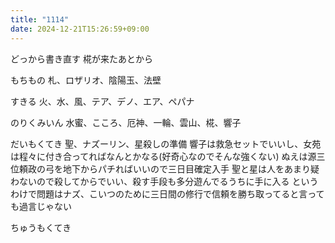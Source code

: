 ```yaml
---
title: "1114"
date: 2024-12-21T15:26:59+09:00
---
```

どっから書き直す
椛が来たあとから

もちもの
札、ロザリオ、陰陽玉、法壁

すきる
火、水、風、テア、デノ、エア、ペパナ

のりくみいん
水蜜、こころ、厄神、一輪、雲山、椛、響子

だいもくてき
聖、ナズーリン、星殺しの準備
響子は救急セットでいいし、女苑は程々に付き合ってればなんとかなる(好奇心なのでそんな強くない)
ぬえは源三位頼政の弓を地下からパチればいいので三日目確定入手
聖と星は人をあまり疑わないので殺してからでいい、殺す手段も多分遊んでるうちに手に入る
というわけで問題はナズ、こいつのために三日間の修行で信頼を勝ち取ってると言っても過言じゃない

ちゅうもくてき

